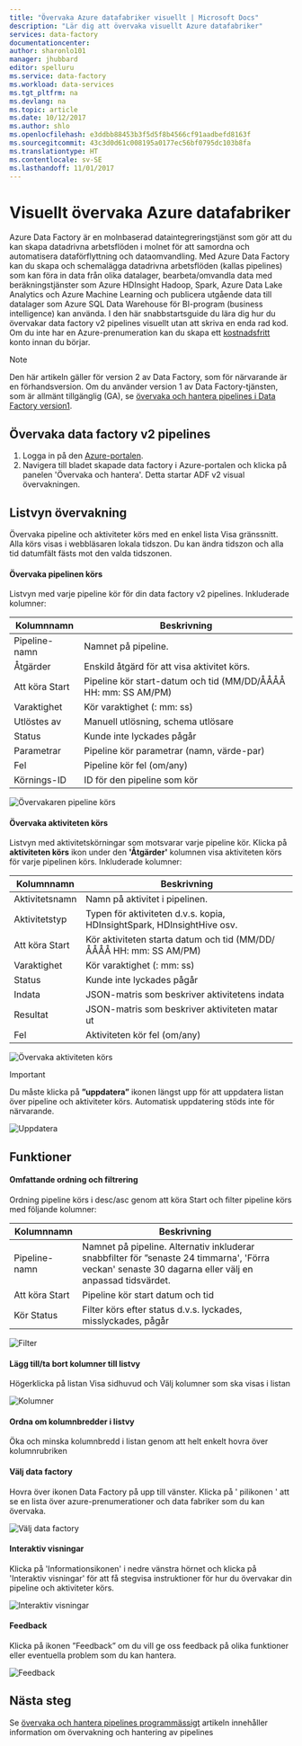 ```yaml
---
title: "Övervaka Azure datafabriker visuellt | Microsoft Docs"
description: "Lär dig att övervaka visuellt Azure datafabriker"
services: data-factory
documentationcenter: 
author: sharonlo101
manager: jhubbard
editor: spelluru
ms.service: data-factory
ms.workload: data-services
ms.tgt_pltfrm: na
ms.devlang: na
ms.topic: article
ms.date: 10/12/2017
ms.author: shlo
ms.openlocfilehash: e3ddbb88453b3f5d5f8b4566cf91aadbefd8163f
ms.sourcegitcommit: 43c3d0d61c008195a0177ec56bf0795dc103b8fa
ms.translationtype: HT
ms.contentlocale: sv-SE
ms.lasthandoff: 11/01/2017
---
```

# <a name="visually-monitor-azure-data-factories"></a>Visuellt övervaka Azure datafabriker
Azure Data Factory är en molnbaserad dataintegreringstjänst som gör att du kan skapa datadrivna arbetsflöden i molnet för att samordna och automatisera dataförflyttning och dataomvandling. Med Azure Data Factory kan du skapa och schemalägga datadrivna arbetsflöden (kallas pipelines) som kan föra in data från olika datalager, bearbeta/omvandla data med beräkningstjänster som Azure HDInsight Hadoop, Spark, Azure Data Lake Analytics och Azure Machine Learning och publicera utgående data till datalager som Azure SQL Data Warehouse för BI-program (business intelligence) kan använda.
I den här snabbstartsguide du lära dig hur du övervakar data factory v2 pipelines visuellt utan att skriva en enda rad kod.
Om du inte har en Azure-prenumeration kan du skapa ett [kostnadsfritt](https://azure.microsoft.com/free/) konto innan du börjar.

> [!NOTE]
> Den här artikeln gäller för version 2 av Data Factory, som för närvarande är en förhandsversion. Om du använder version 1 av Data Factory-tjänsten, som är allmänt tillgänglig (GA), se [övervaka och hantera pipelines i Data Factory version1](v1/data-factory-monitor-manage-app.md).

## <a name="monitor-data-factory-v2-pipelines"></a>Övervaka data factory v2 pipelines

1. Logga in på den [Azure-portalen](https://portal.azure.com/).
2. Navigera till bladet skapade data factory i Azure-portalen och klicka på panelen 'Övervaka och hantera'. Detta startar ADF v2 visual övervakningen.

## <a name="list-view-monitoring"></a>Listvyn övervakning

Övervaka pipeline och aktiviteter körs med en enkel lista Visa gränssnitt. Alla körs visas i webbläsaren lokala tidszon. Du kan ändra tidszon och alla tid datumfält fästs mot den valda tidszonen.  

#### <a name="monitoring-pipeline-runs"></a>Övervaka pipelinen körs
Listvyn med varje pipeline kör för din data factory v2 pipelines. Inkluderade kolumner:

| **Kolumnnamn** | **Beskrivning** |
| --- | --- |
| Pipeline-namn | Namnet på pipeline. |
| Åtgärder | Enskild åtgärd för att visa aktivitet körs. |
| Att köra Start | Pipeline kör start-datum och tid (MM/DD/ÅÅÅÅ HH: mm: SS AM/PM) |
| Varaktighet | Kör varaktighet (: mm: ss) |
| Utlöstes av | Manuell utlösning, schema utlösare |
| Status | Kunde inte lyckades pågår |
| Parametrar | Pipeline kör parametrar (namn, värde-par) |
| Fel | Pipeline kör fel (om/any) |
| Körnings-ID | ID för den pipeline som kör |

![Övervakaren pipeline körs](media/monitor-visually/pipeline-runs.png)

#### <a name="monitoring-activity-runs"></a>Övervaka aktiviteten körs
Listvyn med aktivitetskörningar som motsvarar varje pipeline kör. Klicka på **aktiviteten körs** ikon under den **'Åtgärder'** kolumnen visa aktiviteten körs för varje pipelinen körs. Inkluderade kolumner:

| **Kolumnnamn** | **Beskrivning** |
| --- | --- |
| Aktivitetsnamn | Namn på aktivitet i pipelinen. |
| Aktivitetstyp | Typen för aktiviteten d.v.s. kopia, HDInsightSpark, HDInsightHive osv. |
| Att köra Start | Kör aktiviteten starta datum och tid (MM/DD/ÅÅÅÅ HH: mm: SS AM/PM) |
| Varaktighet | Kör varaktighet (: mm: ss) |
| Status | Kunde inte lyckades pågår |
| Indata | JSON-matris som beskriver aktivitetens indata |
| Resultat | JSON-matris som beskriver aktiviteten matar ut |
| Fel | Aktiviteten kör fel (om/any) |

![Övervaka aktiviteten körs](media/monitor-visually/activity-runs.png)

> [!IMPORTANT]
> Du måste klicka på **”uppdatera”** ikonen längst upp för att uppdatera listan över pipeline och aktiviteter körs. Automatisk uppdatering stöds inte för närvarande.
>

![Uppdatera](media/monitor-visually/refresh.png)

## <a name="features"></a>Funktioner

#### <a name="rich-ordering-and-filtering"></a>Omfattande ordning och filtrering

Ordning pipeline körs i desc/asc genom att köra Start och filter pipeline körs med följande kolumner:

| **Kolumnnamn** | **Beskrivning** |
| --- | --- |
| Pipeline-namn | Namnet på pipeline. Alternativ inkluderar snabbfilter för ”senaste 24 timmarna', 'Förra veckan' senaste 30 dagarna eller välj en anpassad tidsvärdet. |
| Att köra Start | Pipeline kör start datum och tid |
| Kör Status | Filter körs efter status d.v.s. lyckades, misslyckades, pågår |

![Filter](media/monitor-visually/filter.png)

#### <a name="addremove-columns-to-list-view"></a>Lägg till/ta bort kolumner till listvy
Högerklicka på listan Visa sidhuvud och Välj kolumner som ska visas i listan

![Kolumner](media/monitor-visually/columns.png)

#### <a name="reorder-column-widths-in-list-view"></a>Ordna om kolumnbredder i listvy
Öka och minska kolumnbredd i listan genom att helt enkelt hovra över kolumnrubriken

#### <a name="select-data-factory"></a>Välj data factory
Hovra över ikonen Data Factory på upp till vänster. Klicka på ' pilikonen ' att se en lista över azure-prenumerationer och data fabriker som du kan övervaka.

![Välj data factory](media/monitor-visually/select-datafactory.png)

#### <a name="guided-tours"></a>Interaktiv visningar
Klicka på 'Informationsikonen' i nedre vänstra hörnet och klicka på 'Interaktiv visningar' för att få stegvisa instruktioner för hur du övervakar din pipeline och aktiviteter körs.

![Interaktiv visningar](media/monitor-visually/guided-tours.png)

#### <a name="feedback"></a>Feedback
Klicka på ikonen ”Feedback” om du vill ge oss feedback på olika funktioner eller eventuella problem som du kan hantera.

![Feedback](media/monitor-visually/feedback.png)

## <a name="next-steps"></a>Nästa steg

Se [övervaka och hantera pipelines programmässigt](https://docs.microsoft.com/en-us/azure/data-factory/monitor-programmatically) artikeln innehåller information om övervakning och hantering av pipelines
